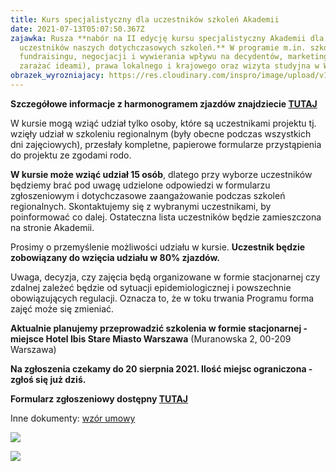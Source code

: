 ```yaml
---
title: Kurs specjalistyczny dla uczestników szkoleń Akademii
date: 2021-07-13T05:07:50.367Z
zajawka: Rusza **nabór na II edycję kursu specjalistyczny Akademii dla
  uczestników naszych dotychczasowych szkoleń.** W programie m.in. szkolenia z
  fundraisingu, negocjacji i wywierania wpływu na decydentów, marketingu (jak
  zarażać ideami), prawa lokalnego i krajowego oraz wizyta studyjna w Warszawie.
obrazek_wyrozniajacy: https://res.cloudinary.com/inspro/image/upload/v1626156143/aiso/Zdj%C4%99cia%20szkolenia/1_kurs.jpg
---
```

**Szczegółowe informacje z harmonogramem zjazdów znajdziecie [TUTAJ](https://res.cloudinary.com/inspro/image/upload/v1626153138/aiso/Zdj%C4%99cia%20szkolenia/kurs-specjalistyczny-II-edycja-2021-07-08.pdf)** 

W kursie mogą wziąć udział tylko osoby, które są uczestnikami projektu tj. wzięły udział w szkoleniu regionalnym (były obecne podczas wszystkich dni zajęciowych), przesłały kompletne, papierowe formularze przystąpienia do projektu ze zgodami rodo.  

**W kursie może wziąć udział 15 osób**, dlatego przy wyborze uczestników będziemy brać pod uwagę udzielone odpowiedzi w formularzu zgłoszeniowym i dotychczasowe zaangażowanie podczas szkoleń regionalnych. Skontaktujemy się z wybranymi uczestnikami, by poinformować co dalej. Ostateczna lista uczestników będzie zamieszczona na stronie Akademii.

Prosimy o przemyślenie możliwości udziału w kursie. **Uczestnik będzie zobowiązany do wzięcia udziału w 80% zjazdów.** 

Uwaga, decyzja, czy zajęcia będą organizowane w formie stacjonarnej czy zdalnej zależeć będzie od sytuacji epidemiologicznej i powszechnie obowiązujących regulacji. Oznacza to, że w toku trwania Programu forma zajęć może się zmieniać. 

**Aktualnie planujemy przeprowadzić szkolenia w formie stacjonarnej - miejsce Hotel Ibis Stare Miasto Warszawa** (Muranowska 2, 00-209 Warszawa)

**Na zgłoszenia czekamy do 20 sierpnia 2021. Ilość miejsc ograniczona - zgłoś się już dziś.**

**Formularz zgłoszeniowy dostępny [TUTAJ](https://forms.gle/ZXGysZb1hAQqLtdo7)**

Inne dokumenty: [wzór umowy](https://res.cloudinary.com/inspro/image/upload/v1626155637/aiso/umowa_kurs_specjalistycznyIIedycja.pdf)

![](https://res.cloudinary.com/inspro/image/upload/v1626156145/aiso/Zdj%C4%99cia%20szkolenia/2_aiso.jpg)

![](https://res.cloudinary.com/inspro/image/upload/v1626156149/aiso/Zdj%C4%99cia%20szkolenia/3_aiso.jpg)